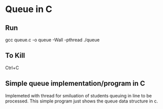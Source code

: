 # Queue in C
## Run
gcc queue.c -o queue -Wall -pthread
./queue

## To Kill
Ctrl+C 

## Simple queue implementation/program in C
Implemeted with thread for smiluation of students queuing in line to be processed. This simple program just shows the queue data structure in c. 